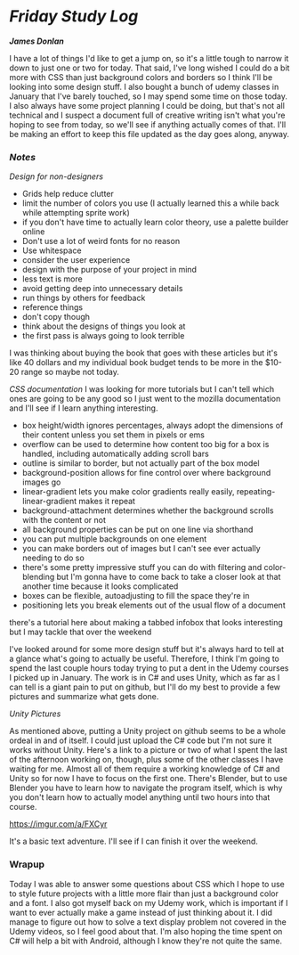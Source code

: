 # _Friday Study Log_

_**James Donlan**_

I have a lot of things I'd like to get a jump on, so it's a little tough to narrow it down to just one or two for today. That said, I've long wished I could do a bit more with CSS than just background colors and borders so I think I'll be looking into some design stuff. I also bought a bunch of udemy classes in January that I've barely touched, so I may spend some time on those today. I also always have some project planning I could be doing, but that's not all technical and I suspect a document full of creative writing isn't what you're hoping to see from today, so we'll see if anything actually comes of that.
I'll be making an effort to keep this file updated as the day goes along, anyway.


### _Notes_

_Design for non-designers_
* Grids help reduce clutter
* limit the number of colors you use (I actually learned this a while back while attempting sprite work)
* if you don't have time to actually learn color theory, use a palette builder online
* Don't use a lot of weird fonts for no reason
* Use whitespace
* consider the user experience
* design with the purpose of your project in mind
* less text is more
* avoid getting deep into unnecessary details
* run things by others for feedback
* reference things
* don't copy though
* think about the designs of things you look at
* the first pass is always going to look terrible

I was thinking about buying the book that goes with these articles but it's like 40 dollars and my individual book budget tends to be more in the $10-20 range so maybe not today.

_CSS documentation_
I was looking for more tutorials but I can't tell which ones are going to be any good so I just went to the mozilla documentation and I'll see if I learn anything interesting.
* box height/width ignores percentages, always adopt the dimensions of their content unless you set them in pixels or ems
* overflow can be used to determine how content too big for a box is handled, including automatically adding scroll bars
* outline is similar to border, but not actually part of the box model
* background-position allows for fine control over where background images go
* linear-gradient lets you make color gradients really easily, repeating-linear-gradient makes it repeat
* background-attachment determines whether the background scrolls with the content or not
* all background properties can be put on one line via shorthand
* you can put multiple backgrounds on one element
* you can make borders out of images but I can't see ever actually needing to do so
* there's some pretty impressive stuff you can do with filtering and color-blending but I'm gonna have to come back to take a closer look at that another time because it looks complicated
* boxes can be flexible, autoadjusting to fill the space they're in
* positioning lets you break elements out of the usual flow of a document

there's a tutorial here about making a tabbed infobox that looks interesting but I may tackle that over the weekend

I've looked around for some more design stuff but it's always hard to tell at a glance what's going to actually be useful. Therefore, I think I'm going to spend the last couple hours today trying to put a dent in the Udemy courses I picked up in January. The work is in C# and uses Unity, which as far as I can tell is a giant pain to put on github, but I'll do my best to provide a few pictures and summarize what gets done.

_Unity Pictures_

As mentioned above, putting a Unity project on github seems to be a whole ordeal in and of itself. I could just upload the C# code but I'm not sure it works without Unity. Here's a link to a picture or two of what I spent the last of the afternoon working on, though, plus some of the other classes I have waiting for me. Almost all of them require a working knowledge of C# and Unity so for now I have to focus on the first one. There's Blender, but to use Blender you have to learn how to navigate the program itself, which is why you don't learn how to actually model anything until two hours into that course.

https://imgur.com/a/FXCyr

It's a basic text adventure. I'll see if I can finish it over the weekend.

### Wrapup

Today I was able to answer some questions about CSS which I hope to use to style future projects with a little more flair than just a background color and a font. I also got myself back on my Udemy work, which is important if I want to ever actually make a game instead of just thinking about it. I did manage to figure out how to solve a text display problem not covered in the Udemy videos, so I feel good about that. I'm also hoping the time spent on C# will help a bit with Android, although I know they're not quite the same.
